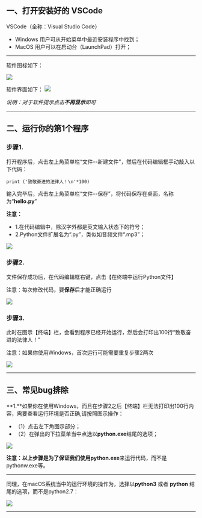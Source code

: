 ## 一、打开安装好的 VSCode

VSCode（全称：Visual Studio Code）
- Windows 用户可从开始菜单中最近安装程序中找到；
- MacOS 用户可以在启动台（LaunchPad）打开；
---
软件图标如下：

![](http://o6nu63qnj.bkt.clouddn.com/vsclogo.png)



软件界面如下：
![](http://o6nu63qnj.bkt.clouddn.com/vscvsc1.png)

*说明：对于软件提示点击**不再显示**即可*



---
## 二、运行你的第1个程序

### **步骤1.**
打开程序后，点击左上角菜单栏“文件--新建文件”，然后在代码编辑框手动敲入以下代码：

    print ('致敬奋进的法律人！\n'*100)

输入完毕后，点击左上角菜单栏“文件--保存”，将代码保存在桌面，名称为“**hello.py**”


**注意：**
- 1.在代码编辑中，除汉字外都是英文输入状态下的符号；
- 2.Python文件扩展名为“.py”，类似如音频文件“.mp3”；

![](http://o6nu63qnj.bkt.clouddn.com/vscvsc2.png)

### **步骤2.**
文件保存成功后，在代码编辑框右键，点击【在终端中运行Python文件】

注意：每次修改代码，要**保存**后才能正确运行

![](http://o6nu63qnj.bkt.clouddn.com/vscvsc3.png)


### **步骤3.**
此时在图示【终端】栏，会看到程序已经开始运行，然后会打印出100行“致敬奋进的法律人！”

注意：如果你使用Windows，首次运行可能需要重复步骤2两次

![](http://o6nu63qnj.bkt.clouddn.com/vscvsc4.png)

---

## 三、常见bug排除

**1.**如果你在使用Windows，而且在步骤2之后【终端】栏无法打印出100行内容，需要查看运行环境是否正确,请按照图示操作：
- （1）点击左下角图示部分；
- （2）在弹出的下拉菜单当中点选以**python.exe**结尾的选项；

![](http://o6nu63qnj.bkt.clouddn.com/vsc0408.png)

**注意：**以上步骤是为了保证我们使用**python.exe**来运行代码，而不是pythonw.exe等。

---
同理，在macOS系统当中的运行环境的操作为，选择以**python3** 或者 **python** 结尾的选项，而不是python2.7：

![](http://o6nu63qnj.bkt.clouddn.com/vscvsc5.png)


---